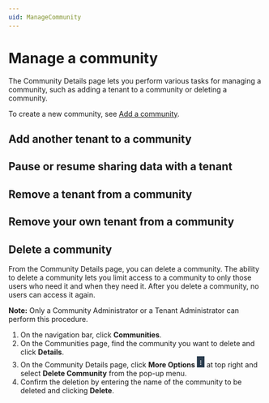 ```yaml
---
uid: ManageCommunity
---
```


# Manage a community

The Community Details page lets you perform various tasks for managing a community, such as adding a tenant to a community or deleting a community.

To create a new community, see [Add a community](xref:AddCommunity).

## Add another tenant to a community

## Pause or resume sharing data with a tenant

## Remove a tenant from a community

## Remove your own tenant from a community

## Delete a community

From the Community Details page, you can delete a community. The ability to delete a community lets you limit access to a community to only those users who need it and when they need it. After you delete a community, no users can access it again.

**Note:** Only a Community Administrator or a Tenant Administrator can perform this procedure.

1. On the navigation bar, click **Communities**.
2. On the Communities page, find the community you want to delete and click **Details**.
3. On the Community Details page, click **More Options** ![More Options](..\images\MoreOptions.png "More Options") at top right and select **Delete Community** from the pop-up menu.
4. Confirm the deletion by entering the name of the community to be deleted and clicking **Delete**.
